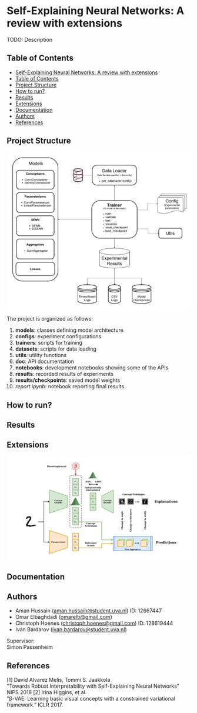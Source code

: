 # Self-Explaining Neural Networks: A review with extensions

TODO: Description

## Table of Contents
  - [Self-Explaining Neural Networks: A review with extensions](#self-explaining-neural-networks-a-review-with-extensions)
  - [Table of Contents](#table-of-contents)
  - [Project Structure](#project-structure)
  - [How to run?](#how-to-run)
  - [Results](#results)
  - [Extensions](#extensions)
  - [Documentation](#documentation)
  - [Authors](#authors)
  - [References](#references)

## Project Structure
![SENN-UML](images/UML-SENN.png)

The project is organized as follows:
1. **models**: classes defining model architecture
2. **configs**: experiment configurations
3. **trainers**: scripts for training
4. **datasets**: scripts for data loading
5. **utils**: utility functions
6. **doc**: API documentation
7. **notebooks**: development notebooks showing some of the APIs
8. **results**: recorded results of experiments
9. **results/checkpoints**: saved model weights
10. *report.ipynb*: notebook reporting final results

## How to run?

## Results

## Extensions
![](images/DiSENN.gif)

## Documentation


## Authors

* Aman Hussain (aman.hussain@student.uva.nl)  ID: 12667447  
* Omar Elbaghdadi (omarelb@gmail.com)   
* Christoph Hoenes (christoph.hoenes@gmail.com) ID: 128619444   
* Ivan Bardarov (ivan.bardarov@student.uva.nl)  

Supervisor:  
Simon Passenheim

## References
[1] David Alvarez Melis, Tommi S. Jaakkola  
"Towards Robust Interpretability with Self-Explaining Neural Networks" NIPS 2018
[2] Irina Higgins, et al.  
”β-VAE: Learning basic visual concepts with a constrained variational framework.” ICLR 2017. 
